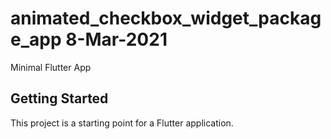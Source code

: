 # animated_checkbox_widget_package_app 8-Mar-2021

Minimal Flutter App

## Getting Started

This project is a starting point for a Flutter application.
